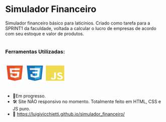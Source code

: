 # Simulador Financeiro

Simulador financeiro básico para laticínios. Criado como tarefa para a SPRINT1 da faculdade, voltada a calcular o lucro de empresas de acordo com seu estoque e valor de produtos.

#

### Ferramentas Utilizadas:
<br>

<div align="left">
   <img align="center" alt="Luigi-HTML" height="50" width="60" src="https://raw.githubusercontent.com/devicons/devicon/master/icons/html5/html5-original.svg">
  <img align="center" alt="Luigi-CSS" height="50" width="60" src="https://raw.githubusercontent.com/devicons/devicon/master/icons/css3/css3-original.svg">
  <img align="center" alt="Luigi-Js" height="50" width="60" src="https://raw.githubusercontent.com/devicons/devicon/master/icons/javascript/javascript-plain.svg">
</div>

#

- 📌Em progresso.
- 🛠 Site NÃO responsivo no momento. Totalmente feito em HTML, CSS e JS puro.
- 🔗 https://luigivicchietti.github.io/simulador_financeiro/